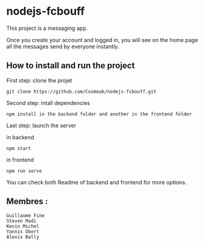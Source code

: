 # nodejs-fcbouff

This project is a messaging app.

Once you create your account and logged in, you will see on the home page all the messages send by everyone instantly.


## How to install and run the project

First step: clone the projet
```
git clone https://github.com/Cosmeak/nodejs-fcbouff.git
```

Second step: intall dependencies
```
npm install in the backend folder and another in the frontend folder
```

Last step: launch the server

in backend
```
npm start
```
in frontend
```
npm run serve
```

You can check both Readme of backend and frontend for more options.


## Membres :

```
Guillaume Fine
Steven Madi
Kevin Michel
Yannis Obert
Alexis Bally
```
